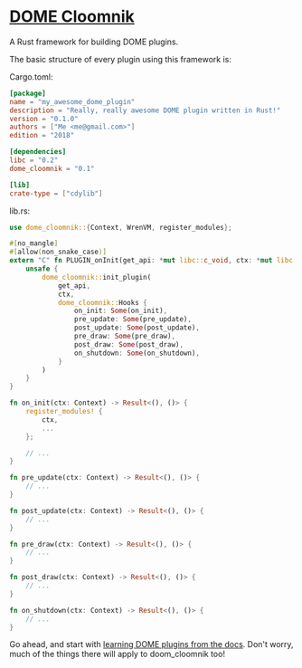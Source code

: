 # [DOME Cloomnik](https://docs.rs/dome_cloomnik)

A Rust framework for building DOME plugins.

The basic structure of every plugin using this framework is:

Cargo.toml:

```toml
[package]
name = "my_awesome_dome_plugin"
description = "Really, really awesome DOME plugin written in Rust!"
version = "0.1.0"
authors = ["Me <me@gmail.com>"]
edition = "2018"

[dependencies]
libc = "0.2"
dome_cloomnik = "0.1"

[lib]
crate-type = ["cdylib"]
```

lib.rs:

```rust
use dome_cloomnik::{Context, WrenVM, register_modules};

#[no_mangle]
#[allow(non_snake_case)]
extern "C" fn PLUGIN_onInit(get_api: *mut libc::c_void, ctx: *mut libc::c_void) -> libc::c_int {
    unsafe {
        dome_cloomnik::init_plugin(
            get_api,
            ctx,
            dome_cloomnik::Hooks {
                on_init: Some(on_init),
                pre_update: Some(pre_update),
                post_update: Some(post_update),
                pre_draw: Some(pre_draw),
                post_draw: Some(post_draw),
                on_shutdown: Some(on_shutdown),
            }
        )
    }
}

fn on_init(ctx: Context) -> Result<(), ()> {
    register_modules! {
        ctx,
        ...
    };

    // ...
}

fn pre_update(ctx: Context) -> Result<(), ()> {
    // ...
}

fn post_update(ctx: Context) -> Result<(), ()> {
    // ...
}

fn pre_draw(ctx: Context) -> Result<(), ()> {
    // ...
}

fn post_draw(ctx: Context) -> Result<(), ()> {
    // ...
}

fn on_shutdown(ctx: Context) -> Result<(), ()> {
    // ...
}
```

Go ahead, and start with [learning DOME plugins from the docs](https://domeengine.com/plugins/).
Don't worry, much of the things there will apply to doom_cloomnik too!
